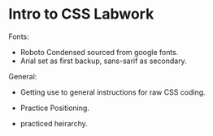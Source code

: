 # Intro to CSS Labwork

Fonts: 
* Roboto Condensed sourced from google fonts.
* Arial set as first backup, sans-sarif as secondary.

General:
* Getting use to general instructions for raw CSS coding.
* Practice Positioning.

* practiced heirarchy.